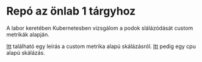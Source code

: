 # Repó az önlab 1 tárgyhoz

A labor keretében Kubernetesben vizsgálom a podok slálázódását custom metrikák alapján.

[Itt](prometheus.md) található egy leírás a custom metrika alapú skálázásról. [Itt](hpa-cpu-doku.md) pedig egy cpu alapú skálázás.
